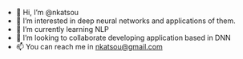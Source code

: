 - 👋 Hi, I’m @nkatsou
- 👀 I’m interested in deep neural networks and applications of them.
- 🌱 I’m currently learning NLP
- 💞️ I’m looking to collaborate developing application based in DNN
- 📫 You can reach me in nkatsou@gmail.com

<!---
nkatsou/nkatsou is a ✨ special ✨ repository because its `README.md` (this file) appears on your GitHub profile.
You can click the Preview link to take a look at your changes.
--->
